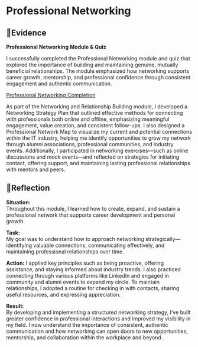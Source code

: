 # Professional Networking  

## 📄Evidence  

**Professional Networking Module & Quiz**  

I successfully completed the Professional Networking module and quiz that explored the importance of building and maintaining genuine, mutually beneficial relationships. The module emphasized how networking supports career growth, mentorship, and professional confidence through consistent engagement and authentic communication.  

[Professional Networking Completion](https://github.com/AJ219423202/DigitalPortfolio1/blob/869a77dff2d9f6a494172781d7b081e4fafaefff/File/PROFESSIONAL_NETWORK.png)


As part of the Networking and Relationship Building module, I developed a Networking Strategy Plan that outlined effective methods for connecting with professionals both online and offline, emphasizing meaningful engagement, value creation, and consistent follow-ups. I also designed a Professional Network Map to visualize my current and potential connections within the IT industry, helping me identify opportunities to grow my network through alumni associations, professional communities, and industry events. Additionally, I participated in networking exercises—such as online discussions and mock events—and reflected on strategies for initiating contact, offering support, and maintaining lasting professional relationships with mentors and peers.  

## 💬Reflection  

**Situation:**  
Throughout this module, I learned how to create, expand, and sustain a professional network that supports career development and personal growth.  

**Task:**  
My goal was to understand how to approach networking strategically—identifying valuable connections, communicating effectively, and maintaining professional relationships over time.  

**Action:**
I applied key principles such as being proactive, offering assistance, and staying informed about industry trends. I also practiced connecting through various platforms like LinkedIn and engaged in community and alumni events to expand my circle. To maintain relationships, I adopted a routine for checking in with contacts, sharing useful resources, and expressing appreciation.  

**Result:**  
By developing and implementing a structured networking strategy, I’ve built greater confidence in professional interactions and improved my visibility in my field. I now understand the importance of consistent, authentic communication and how networking can open doors to new opportunities, mentorship, and collaboration within the workplace and beyond.  
